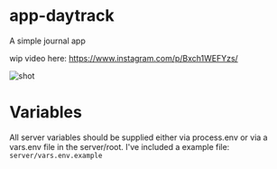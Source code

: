 # app-daytrack
A simple journal app

wip video here:
https://www.instagram.com/p/Bxch1WEFYzs/

![shot](./docs/current.gif?raw=true "current wip")


# Variables
All server variables should be supplied either via process.env or via a vars.env file in the server/root.
I've included a example file:
	`server/vars.env.example`
